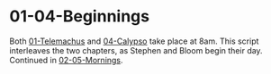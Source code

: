 # 01-04-Beginnings

Both [01-Telemachus] and [04-Calypso] take place at 8am.
This script interleaves the two chapters,
as Stephen and Bloom begin their day.
Continued in [02-05-Mornings].

[01-Telemachus]: ../01-Telemachus/README.md
[04-Calypso]: ../04-Calypso/README.md
[02-05-Mornings]: ../02-05-Mornings/README.md

